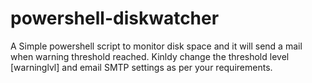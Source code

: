 # powershell-diskwatcher
A Simple powershell script to monitor disk space and it will send a mail when warning threshold reached.
Kinldy change the threshold level [warninglvl] and email SMTP settings as per your requirements. 
